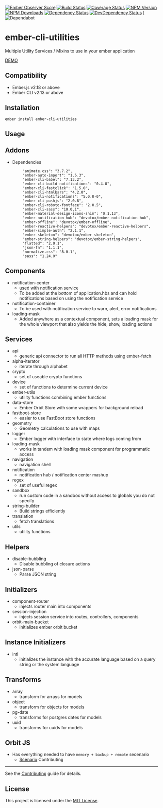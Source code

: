 [![Ember Observer Score](http://emberobserver.com/badges/ember-cli-utilities.svg)](http://emberobserver.com/addons/ember-cli-utilities)
[![Build Status](https://travis-ci.org/devotox/ember-cli-utilities.svg)](http://travis-ci.org/devotox/ember-cli-utilities)
[![Coverage Status](https://codecov.io/gh/devotox/ember-cli-utilities/branch/master/graph/badge.svg)](https://codecov.io/gh/devotox/ember-cli-utilities)
[![NPM Version](https://badge.fury.io/js/ember-cli-utilities.svg)](http://badge.fury.io/js/ember-cli-utilities)
[![NPM Downloads](https://img.shields.io/npm/dm/ember-cli-utilities.svg)](https://www.npmjs.org/package/ember-cli-utilities)
[![Dependency Status](https://david-dm.org/devotox/ember-cli-utilities.svg)](https://david-dm.org/devotox/ember-cli-utilities)
[![DevDependency Status](https://david-dm.org/devotox/ember-cli-utilities/dev-status.svg)](https://david-dm.org/devotox/ember-cli-utilities#info=devDependencies)
[![Dependabot](https://api.dependabot.com/badges/status?host=github&repo=devotox/ember-cli-utilities)

ember-cli-utilities
==============================================================================

Multiple Utility Services / Mixins to use in your ember application

[DEMO](https://devotox.github.io/ember-cli-utilities)

Compatibility
------------------------------------------------------------------------------

* Ember.js v2.18 or above
* Ember CLI v2.13 or above

Installation
------------------------------------------------------------------------------

```
ember install ember-cli-utilities
```

Usage
------------------------------------------------------------------------------

## Addons
* Dependencies
```
        "animate.css": "3.7.2",
        "ember-auto-import": "1.5.3",
        "ember-cli-babel": "7.13.2",
        "ember-cli-build-notifications": "0.4.0",
        "ember-cli-fastclick": "1.5.0",
        "ember-cli-htmlbars": "4.2.0",
        "ember-cli-notifications": "5.0.0-0",
        "ember-cli-pushjs": "2.0.8",
        "ember-cli-roboto-fontface": "2.0.5",
        "ember-cli-sass": "10.0.1",
        "ember-material-design-icons-shim": "0.1.13",
        "ember-notification-hub": "devotox/ember-notification-hub",
        "ember-offline": "devotox/ember-offline",
        "ember-reactive-helpers": "devotox/ember-reactive-helpers",
        "ember-simple-auth": "2.1.1",
        "ember-skeleton": "devotox/ember-skeleton",
        "ember-string-helpers": "devotox/ember-string-helpers",
        "flatted": "2.0.1",
        "json-fn": "1.1.1",
        "normalize.css": "8.0.1",
        "sass": "1.24.0"
```

## Components
* notification-center
    - used with notification service
    - To be added at the bottom of application.hbs and can hold notifications based on using the notification service
* notification-container
    - To be used with notification service to warn, alert, error notifications
* loading-mask
    - Added anywhere as a contextual component, sets a loading mask for the whole viewport that also yields the hide, show, loading actions 

## Services
* api
    - generic api connector to run all HTTP methods using ember-fetch
* alpha-iterator
    - iterate through alphabet
* crypto
    - set of useable crypto functions
* device
    - set of functions to determine current device
* ember-utils
    - utility functions combining ember functions
* data-store
    - Ember Orbit Store with some wrappers for background reload
* fastboot-store
    - easier to use FastBoot store functions
* geometry
    - Geometry calculations to use with maps
* logger
    - Ember logger with interface to state where logs coming from
* loading-mask
    - works in tandem with loading mask component for programmatic access
* navigation
    - navigation shell
* notification
    - notification hub / notification center mashup
* regex
    - set of useful regex
* sandbox
    - run custom code in a sandbox without access to globals you do not specify
* string-builder
    - Build strings efficiently
* translation
    - fetch translations
* utils
    - utility functions

## Helpers
* disable-bubbling
    - Disable bubbling of closure actions
* json-parse 
    - Parse JSON string

## Initializers
* component-router
    - injects router main into components
* session-injection
    - injects session service into routes, controllers, components
* orbit-main-bucket
    - initializes ember orbit bucket

## Instance Initializers
* intl
    - initializes the instance with the accurate language based on a query string or the system language

## Transforms
* array
    - transform for arrays for models
* object
    - transform for objects for models
* pg-date
    - transforms for postgres dates for models
* uuid
    - transforms for uuids for models

## Orbit JS
* Has everything needed to have `memory + backup + remote` secenario
    - [Scenario](https://github.com/orbitjs/todomvc-ember-orbit#scenario-4-memory--backup--remote)
Contributing
------------------------------------------------------------------------------

See the [Contributing](CONTRIBUTING.md) guide for details.

License
------------------------------------------------------------------------------

This project is licensed under the [MIT License](LICENSE.md).
